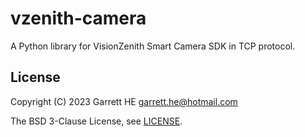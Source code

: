# vzenith-camera

A Python library for VisionZenith Smart Camera SDK in TCP protocol.

## License

Copyright (C) 2023 Garrett HE <garrett.he@hotmail.com>

The BSD 3-Clause License, see [LICENSE](./LICENSE).
